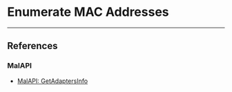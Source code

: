 # Enumerate MAC Addresses

---
## References

### MalAPI

- [MalAPI: GetAdaptersInfo](https://malapi.io/winapi/GetAdaptersInfo)